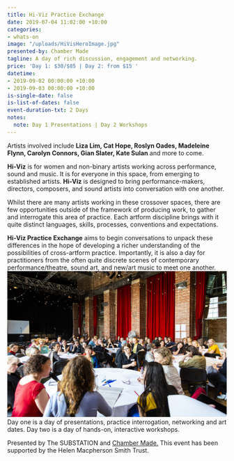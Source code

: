 ```yaml
---
title: Hi-Viz Practice Exchange
date: 2019-07-04 11:02:00 +10:00
categories:
- whats-on
image: "/uploads/HiVisHeroImage.jpg"
presented-by: Chamber Made
tagline: A day of rich discussion, engagement and networking.
price: 'Day 1: $30/$85 | Day 2: from $15 '
datetime:
- 2019-09-02 00:00:00 +10:00
- 2019-09-03 00:00:00 +10:00
is-single-date: false
is-list-of-dates: false
event-duration-txt: 2 Days
notes:
  note: Day 1 Presentations | Day 2 Workshops
---
```


Artists involved include **Liza Lim, Cat Hope, Roslyn Oades, Madeleine Flynn, Carolyn Connors, Gian Slater, Kate Sulan** and more to come. 

**Hi-Viz** is for women and non-binary artists working across performance, sound and music. It is for everyone in this space, from emerging to established artists. **Hi-Viz** is designed to bring performance-makers, directors, composers, and sound artists into conversation with one another.

Whilst there are many artists working in these crossover spaces, there are few opportunities outside of the framework of producing work, to gather and interrogate this area of practice. Each artform discipline brings with it quite distinct languages, skills, processes, conventions and expectations.

**Hi-Viz Practice Exchange** aims to begin conversations to unpack these differences in the hope of developing a richer understanding of the possibilities of cross-artform practice. Importantly, it is also a day for practitioners from the often quite discrete scenes of contemporary performance/theatre, sound art, and new/art music to meet one another.
![HiVisDays.jpg](/uploads/HiVisDays.jpg)
Day one is a day of presentations, practice interrogation, networking and art dates. Day two is a day of hands-on, interactive workshops.


Presented by The SUBSTATION and [Chamber Made.](www.chambermade.org) This event has been supported by the Helen Macpherson Smith Trust.